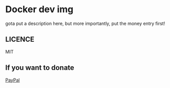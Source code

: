 # Docker dev img

gota put a description here, but more importantly, put the money entry first!

## LICENCE

MIT

## If you want to donate

[PayPal](https://www.paypal.com/cgi-bin/webscr?cmd=_s-xclick&hosted_button_id=JMDSAAPB6WSSY&source=url)

